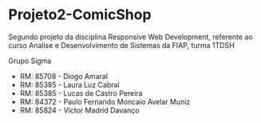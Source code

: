 # Projeto2-ComicShop
Segundo projeto da disciplina Responsive Web Development, referente ao curso Analise e Desenvolvimento de Sistemas da FIAP, turma 1TDSH

Grupo Sigma
<ul>
  <li>RM: 85708 - Diogo Amaral</li>
  <li>RM: 85385 - Laura Luz Cabral</li>
  <li>RM: 85385 - Lucas de Castro Pereira</li>
  <li>RM: 84372 - Paulo Fernando Moncaio Avelar Muniz</li>
  <li>RM: 85824 - Víctor Madrid Davanço</li>
</ul>
